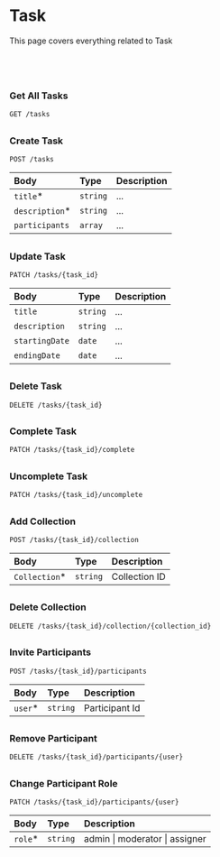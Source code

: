 # Task

This page covers everything related to Task

# 

<br/>

### Get All Tasks

```http
GET /tasks
```

## 

### Create Task

```http
POST /tasks
```

|Body|Type|Description|
| :-------- | :------- | :------- |
| `title`* | `string` | ... |
| `description`* | `string` | ... |
| `participants` | `array` | ... |

## 

### Update Task

```http
PATCH /tasks/{task_id}
```

|Body|Type|Description|
| :-------- | :------- | :------- |
| `title` | `string` | ... |
| `description` | `string` | ... |
| `startingDate` | `date` | ... |
| `endingDate` | `date` | ... |

## 

### Delete Task

```http
DELETE /tasks/{task_id}
```

## 

### Complete Task

```http
PATCH /tasks/{task_id}/complete
```

## 

### Uncomplete Task

```http
PATCH /tasks/{task_id}/uncomplete
```

## 

### Add Collection

```http
POST /tasks/{task_id}/collection
```

|Body|Type|Description|
| :-------- | :------- | :------- |
| `Collection`* | `string` | Collection ID |

## 

### Delete Collection

```http
DELETE /tasks/{task_id}/collection/{collection_id}
```

## 

### Invite Participants

```http
POST /tasks/{task_id}/participants
```

|Body|Type|Description|
| :-------- | :------- | :------- |
| `user`* | `string` | Participant Id |

## 

### Remove Participant

```http
DELETE /tasks/{task_id}/participants/{user}
```

## 

### Change Participant Role

```http
PATCH /tasks/{task_id}/participants/{user}
```

|Body|Type|Description|
| :-------- | :------- | :------- |
| `role`* | `string` | admin \| moderator \| assigner |

